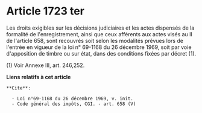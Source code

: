 # Article 1723 ter

Les droits exigibles sur les décisions judiciaires et les actes dispensés de la formalité de l'enregistrement, ainsi que ceux
afférents aux actes visés au II de l'article 658, sont recouvrés soit selon les modalités prévues lors de l'entrée en vigueur
de la loi n° 69-1168 du 26 décembre 1969, soit par voie d'apposition de timbre ou sur état, dans des conditions fixées par
décret (1). 

(1) Voir Annexe III, art. 246,252.

**Liens relatifs à cet article**

	**Cite**:

	  - Loi n°69-1168 du 26 décembre 1969, v. init.
	  - Code général des impôts, CGI. - art. 658 (V)
